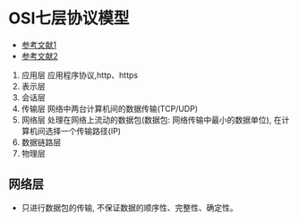 # OSI七层协议模型
* [参考文献1](https://www.cnblogs.com/Robin-YB/p/6668762.html)
* [参考文献2](https://zh.wikipedia.org/wiki/OSI%E6%A8%A1%E5%9E%8B)

1. 应用层 应用程序协议,http、https 
2. 表示层
3. 会话层 
4. 传输层 网络中两台计算机间的数据传输(TCP/UDP)
5. 网络层 处理在网络上流动的数据包(数据包: 网络传输中最小的数据单位), 在计算机间选择一个传输路径(IP)
6. 数据链路层 
7. 物理层

## 网络层
* 只进行数据包的传输, 不保证数据的顺序性、完整性、确定性。